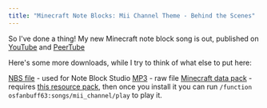 ```yaml
---
title: "Minecraft Note Blocks: Mii Channel Theme - Behind the Scenes"
---
```


So I've done a thing! My new Minecraft note block song is out, published on [YouTube](https://www.youtube.com/watch?v=6avoa8huOOo) and [PeerTube](https://video.mycrowd.ca/w/vzPqq4Qq1A2GtBzLsLbDZo)

Here's some more downloads, while I try to think of what else to put here:

[NBS file](/files/mii_channel.nbs) - used for Note Block Studio
[MP3](/files/mii_channel.mp3) - raw file
[Minecraft data pack](/files/mii_channel.zip) - requires [this resource pack](https://github.com/OpenNBS/OpenNoteBlockStudio/raw/master/datafiles/Data/extranotes.zip), then once you install it you can run `/function osfanbuff63:songs/mii_channel/play` to play it.
